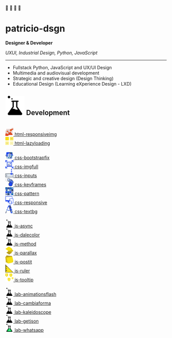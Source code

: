 🦊 🚀 💭 👾 
# patricio-dsgn
**Designer & Developer**

*UXUI, Industrial Design, Python, JavaScript*

---

- Fullstack Python, JavaScript and UX/UI Design
- Multimedia and audiovisual development
- Strategic and creative design (Design Thinking)
- Educational Design (Learning eXperience Design - LXD)



## <img style="display: inline;" src="./readme/development/lab.svg" width="60px"> Development

<br>
<a href="https://github.com/patricio-dsgn/html-responsiveimg/"><img style="display: inline;" src="./readme/development/html-responsiveimg.svg" width="25px"> html-responsiveimg</a><br>
<a href="https://github.com/patricio-dsgn/html-lazyloading/"><img style="display: inline;" src="./readme/development/html-lazyloading.svg" width="25px"> html-lazyloading</a><br>

<br>
<a href="https://github.com/patricio-dsgn/css-bootstrapfix/"><img style="display: inline;" src="./readme/development/css-bootstrapfix.svg" width="25px"> css-bootstrapfix</a><br>
<a href="https://github.com/patricio-dsgn/css-imgfull/"><img style="display: inline;" src="./readme/development/css-imgfull.svg" width="25px"> css-imgfull</a><br>
<a href="https://github.com/patricio-dsgn/css-inputs/"><img style="display: inline;" src="./readme/development/css-inputs.svg" width="25px"> css-inputs</a><br>
<a href="https://github.com/patricio-dsgn/css-keyframes/"><img style="display: inline;" src="./readme/development/css-keyframes.svg" width="25px"> css-keyframes</a><br>
<a href="https://github.com/patricio-dsgn/css-pattern/"><img style="display: inline;" src="./readme/development/css-pattern.svg" width="25px"> css-pattern</a><br>
<a href="https://github.com/patricio-dsgn/css-responsive/"><img style="display: inline;" src="./readme/development/css-responsive.svg" width="25px"> css-responsive</a><br>
<a href="https://github.com/patricio-dsgn/css-textbg/"><img style="display: inline;" src="./readme/development/css-textbg.svg" width="25px"> css-textbg</a><br>

<br>
<a href="https://github.com/patricio-dsgn/js-async/"><img style="display: inline;" src="./readme/development/js-async.svg" width="25px"> js-async</a><br>
<a href="https://github.com/patricio-dsgn/js-dalecolor/"><img style="display: inline;" src="./readme/development/js-dalecolor.svg" width="25px"> js-dalecolor</a><br>
<a href="https://github.com/patricio-dsgn/js-method/"><img style="display: inline;" src="./readme/development/js-method.svg" width="25px"> js-method</a><br>
<a href="https://github.com/patricio-dsgn/js-parallax/"><img style="display: inline;" src="./readme/development/js-parallax.svg" width="25px"> js-parallax</a><br>
<a href="https://github.com/patricio-dsgn/js-postit/"><img style="display: inline;" src="./readme/development/js-postit.svg" width="25px"> js-postit</a><br>
<a href="https://github.com/patricio-dsgn/js-ruler/"><img style="display: inline;" src="./readme/development/js-ruler.svg" width="25px"> js-ruler</a><br>
<a href="https://github.com/patricio-dsgn/js-tooltip/"><img style="display: inline;" src="./readme/development/js-tooltip.svg" width="25px"> js-tooltip</a><br>
 
<br>
<a href="https://github.com/patricio-dsgn/lab-animationsflash/"><img style="display: inline;" src="./readme/development/lab-animationsflash.svg" width="25px"> lab-animationsflash</a><br>
<a href="https://github.com/patricio-dsgn/lab-cambiaforma/"><img style="display: inline;" src="./readme/development/lab-cambiaforma.svg" width="25px"> lab-cambiaforma</a><br>
<a href="https://github.com/patricio-dsgn/lab-kaleidoscope/"><img style="display: inline;" src="./readme/development/lab-kaleidoscope.svg" width="25px"> lab-kaleidoscope</a><br>
<a href="https://github.com/patricio-dsgn/lab-getjson/"><img style="display: inline;" src="./readme/development/lab-getjson.svg" width="25px"> lab-getjson</a><br>
<a href="https://github.com/patricio-dsgn/lab-whatsapp/"><img style="display: inline;" src="./readme/development/lab-whatsapp.svg" width="25px"> lab-whatsapp</a><br>
